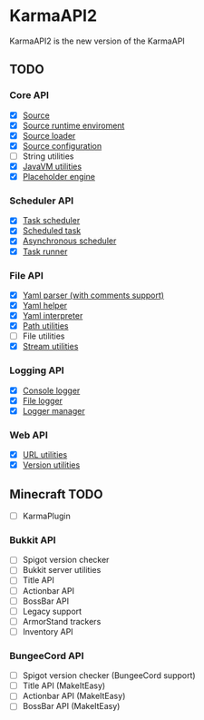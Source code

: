 # KarmaAPI2
KarmaAPI2 is the new version of the KarmaAPI

## TODO

### Core API
- [X] [Source](https://github.com/KarmaDeb/KarmaAPI2/blob/master/KarmaAPI-Core/src/main/java/es/karmadev/api/core/source/KarmaSource.java)
- [X] [Source runtime enviroment](https://github.com/KarmaDeb/KarmaAPI2/blob/master/KarmaAPI-Core/src/main/java/es/karmadev/api/core/source/runtime/SourceRuntime.java)
- [X] [Source loader](https://github.com/KarmaDeb/KarmaAPI2/blob/master/KarmaAPI-Core/src/main/java/es/karmadev/api/core/source/SourceLoader.java)
- [X] [Source configuration](https://github.com/KarmaDeb/KarmaAPI2/blob/master/KarmaAPI-Core/src/main/java/es/karmadev/api/core/config/APIConfiguration.java)
- [ ] String utilities
- [X] [JavaVM utilities](https://github.com/KarmaDeb/KarmaAPI2/blob/master/KarmaAPI-Core/src/main/java/es/karmadev/api/JavaVirtualMachine.java)
- [X] [Placeholder engine](https://github.com/KarmaDeb/KarmaAPI2/blob/master/KarmaAPI-Core/src/main/java/es/karmadev/api/strings/placeholder/PlaceholderEngine.java)

### Scheduler API
- [X] [Task scheduler](https://github.com/KarmaDeb/KarmaAPI2/blob/master/KarmaAPI-Core/src/main/java/es/karmadev/api/schedule/task/TaskScheduler.java)
- [X] [Scheduled task](https://github.com/KarmaDeb/KarmaAPI2/blob/master/KarmaAPI-Core/src/main/java/es/karmadev/api/schedule/task/ScheduledTask.java)
- [X] [Asynchronous scheduler](https://github.com/KarmaDeb/KarmaAPI2/blob/master/KarmaAPI-Core/src/main/java/es/karmadev/api/schedule/task/scheduler/AsynchronousScheduler.java)
- [X] [Task runner](https://github.com/KarmaDeb/KarmaAPI2/blob/master/KarmaAPI-Core/src/main/java/es/karmadev/api/schedule/runner/TaskRunner.java)

### File API
- [X] [Yaml parser (with comments support)](https://github.com/KarmaDeb/KarmaAPI2/blob/master/KarmaAPI-Core/src/main/java/es/karmadev/api/file/yaml/handler/YamlReader.java)
- [X] [Yaml helper](https://github.com/KarmaDeb/KarmaAPI2/blob/master/KarmaAPI-Core/src/main/java/es/karmadev/api/file/yaml/handler/YamlHandler.java)
- [X] [Yaml interpreter](https://github.com/KarmaDeb/KarmaAPI2/blob/master/KarmaAPI-Core/src/main/java/es/karmadev/api/file/yaml/YamlFileHandler.java)
- [X] [Path utilities](https://github.com/KarmaDeb/KarmaAPI2/blob/master/KarmaAPI-Core/src/main/java/es/karmadev/api/file/util/PathUtilities.java)
- [ ] File utilities
- [X] [Stream utilities](https://github.com/KarmaDeb/KarmaAPI2/blob/master/KarmaAPI-Core/src/main/java/es/karmadev/api/file/util/StreamUtils.java)

### Logging API
- [X] [Console logger](https://github.com/KarmaDeb/KarmaAPI2/blob/master/KarmaAPI-Core/src/main/java/es/karmadev/api/logger/log/BoundedLogger.java)
- [X] [File logger](https://github.com/KarmaDeb/KarmaAPI2/blob/master/KarmaAPI-Core/src/main/java/es/karmadev/api/logger/log/file/LogFile.java)
- [X] [Logger manager](https://github.com/KarmaDeb/KarmaAPI2/blob/master/KarmaAPI-Core/src/main/java/es/karmadev/api/logger/LogManager.java)

### Web API
- [X] [URL utilities](https://github.com/KarmaDeb/KarmaAPI2/blob/master/KarmaAPI-Core/src/main/java/es/karmadev/api/web/url/URLUtilities.java)
- [X] [Version utilities](https://github.com/KarmaDeb/KarmaAPI2/blob/master/KarmaAPI-Core/src/main/java/es/karmadev/api/version/checker/VersionChecker.java)

## Minecraft TODO

- [ ] KarmaPlugin

### Bukkit API
- [ ] Spigot version checker
- [ ] Bukkit server utilities
- [ ] Title API
- [ ] Actionbar API
- [ ] BossBar API
- [ ] Legacy support
- [ ] ArmorStand trackers
- [ ] Inventory API

### BungeeCord API
- [ ] Spigot version checker (BungeeCord support)
- [ ] Title API (MakeItEasy)
- [ ] Actionbar API (MakeItEasy)
- [ ] BossBar API (MakeItEasy)
